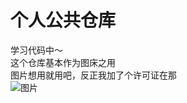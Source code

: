 # 个人公共仓库  
学习代码中～  
这个仓库基本作为图床之用  
图片想用就用吧，反正我加了个许可证在那  
![图片](github.com/minnmeichan/my-open-house/blob/e6cb34e3bd40e17e04e5f08244df0583c3813bd1/temp-pictures/IMG_20241220_122619_waifu2x_art_noise1_scale.png)
